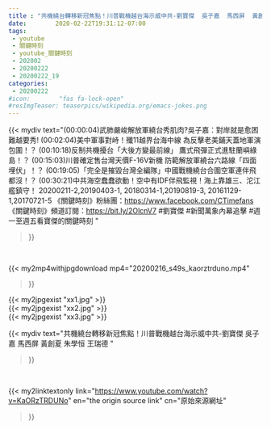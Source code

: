 ```yaml
---
title : "共機繞台轉移新冠焦點！川普戰機越台海示威中共-劉寶傑  吳子嘉  馬西屏  黃創夏 朱學恒  王瑞德 "
date:        2020-02-22T19:31:12-07:00
tags:
 - youtube
 - 關鍵時刻
 - youtube_關鍵時刻
 - 202002
 - 20200222
 - 20200222_19
categories:
 - 20200222
#icon:        "fas fa-lock-open"
#resImgTeaser: teaserpics/wikipedia.org/emacs-jokes.png
---
```


{{< mydiv text="(00:00:04)武肺嚴峻解放軍繞台秀肌肉?吳子嘉：對岸就是愈困難越要秀! (00:02:04)美中軍事對峙！殲11越界台海中線 為反擊老美鋪天蓋地軍演包圍！？ (00:10:18)反制共機擾台「大後方變最前線」 鷹式飛彈正式進駐蘭嶼綠島！？ (00:15:03)川普確定售台灣天價F-16V新機 防範解放軍繞台六路線「四面埋伏」！？ (00:19:05)「完全是摧毀台灣全編隊」中國戰機繞台合圍空軍連伴飛都沒！？ (00:30:21)中共海空蠢蠢欲動！空中有IDF伴飛監視！海上靠雄三、沱江艦鎮守！  20200211-2,20190403-1, 20180314-1,20190819-3, 20161129-1,20170721-5  《關鍵時刻》粉絲團：https://www.facebook.com/CTimefans 《關鍵時刻》頻道訂閱：https://bit.ly/2OlcnV7  #劉寶傑 #新聞萬象內幕追擊 #週一至週五看寶傑的關鍵時刻 "
>}}
<br>


{{< my2mp4withjpgdownload mp4="20200216_s49s_kaorztrduno.mp4"
>}}

{{< my2jpgexist "xx1.jpg" >}}<br>
{{< my2jpgexist "xx2.jpg" >}}<br>
{{< my2jpgexist "xx3.jpg" >}}<br>



{{< mydiv text="共機繞台轉移新冠焦點！川普戰機越台海示威中共-劉寶傑  吳子嘉  馬西屏  黃創夏 朱學恒  王瑞德 "
>}}
<br>

{{< my2linktextonly link="https://www.youtube.com/watch?v=KaORzTRDUNo"
en="the origin source link" cn="原始來源網址"
>}}


<br>

